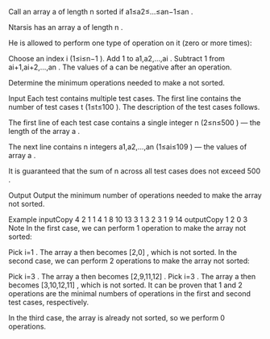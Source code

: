 Call an array a
 of length n
 sorted if a1≤a2≤…≤an−1≤an
.

Ntarsis has an array a
 of length n
.

He is allowed to perform one type of operation on it (zero or more times):

Choose an index i
 (1≤i≤n−1
).
Add 1
 to a1,a2,…,ai
.
Subtract 1
 from ai+1,ai+2,…,an
.
The values of a
 can be negative after an operation.

Determine the minimum operations needed to make a
 not sorted.

Input
Each test contains multiple test cases. The first line contains the number of test cases t
 (1≤t≤100
). The description of the test cases follows.

The first line of each test case contains a single integer n
 (2≤n≤500
) — the length of the array a
.

The next line contains n
 integers a1,a2,…,an
 (1≤ai≤109
) — the values of array a
.

It is guaranteed that the sum of n
 across all test cases does not exceed 500
.

Output
Output the minimum number of operations needed to make the array not sorted.

Example
inputCopy
4
2
1 1
4
1 8 10 13
3
1 3 2
3
1 9 14
outputCopy
1
2
0
3
Note
In the first case, we can perform 1
 operation to make the array not sorted:

Pick i=1
. The array a
 then becomes [2,0]
, which is not sorted.
In the second case, we can perform 2
 operations to make the array not sorted:

Pick i=3
. The array a
 then becomes [2,9,11,12]
.
Pick i=3
. The array a
 then becomes [3,10,12,11]
, which is not sorted.
It can be proven that 1
 and 2
 operations are the minimal numbers of operations in the first and second test cases, respectively.

In the third case, the array is already not sorted, so we perform 0
 operations.